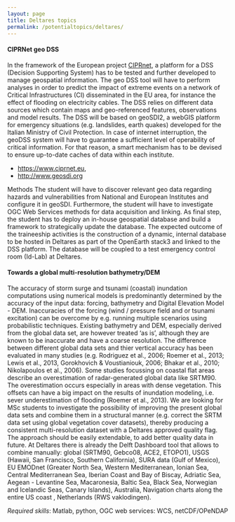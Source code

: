 ```yaml
---
layout: page
title: Deltares topics
permalink: /potentialtopics/deltares/
---
```



#### CIPRNet geo DSS

In the framework of the European project [CIPRnet](https://publicwiki.deltares.nl/display/OET/Data), a platform for a DSS (Decision Supporting System) has to be tested and further developed to manage geospatial information. The geo DSS tool will have to perform analyses in order to predict the impact of extreme events on a network of Critical Infrastructures (CI) disseminated in the EU area, for instance the effect of flooding on electricity cables. The DSS relies on different data sources which contain maps and geo-referenced features, observations and model results. The DSS will be based on geoSDI2, a webGIS platform for emergency situations (e.g. landslides, earth quakes) developed for the Italian Ministry of Civil Protection. In case of internet interruption, the geoDSS system will have to guarantee a sufficient level of operability of critical information. For that reason, a smart mechanism has to be devised to ensure up-to-date caches of data within each institute. 

  - https://www.ciprnet.eu, 
  - http://www.geosdi.org 

Methods The student will have to discover relevant geo data regarding hazards and vulnerabilities from National and European Institutes and configure it in geoSDI. Furthermore, the student will have to investigate OGC Web Services methods for data acquisition and linking. As final step, the student has to deploy an in-house geospatial database and build a framework to strategically update the database. The expected outcome of the traineeship activities is the construction of a dynamic, internal database to be hosted in Deltares as part of the OpenEarth  stack3 and linked to the DSS platform. The database will be coupled to a test emergency control room (Id-Lab) at Deltares. 


#### Towards a global multi-resolution bathymetry/DEM

The accuracy of storm surge and tsunami (coastal) inundation computations using numerical models is predominantly determined by the accuracy of the input data: forcing, bathymetry and Digital Elevation Model - DEM. Inaccuracies of the forcing (wind / pressure field and or tsunami excitation) can be overcome by e.g. running multiple scenarios using probabilistic techniques. Existing bathymetry and DEM, especially derived from the global data set, are however treated ‘as is’, although they are known to be inaccurate and have a coarse resolution. The difference between different global data sets and thier vertical accuracy has been evaluated in many studies (e.g. Rodriguez et al., 2006; Roemer et al., 2013; Lewis et al., 2013, Gorokhovich & Voustianiouk, 2006; Bhakar et al., 2010; Nikolapoulos et al., 2006). Some studies focussing on coastal flat areas describe an overestimation of radar-generated global data like SRTM90. The overestimation occurs especially in areas with dense vegetation. This offsets can have a big impact on the results of inundation modeling, i.e. sever underestimation of flooding (Roemer et al., 2013). We are looking for MSc students to investigate the possibility of improving the present global data sets and combine them in a structural manner (e.g. correct the SRTM data set using global vegetation cover datasets), thereby producing a consistent multi-resolution dataset with a Deltares approved quality flag. The approach should be easily extendable, to add better quality data in future. At Deltares there is already the Delft Dashboard tool that allows to combine manually: global (SRTM90, Gebco08, ACE2, ETOPO1), USGS (Hawaii, San Francisco, Southern California), SURA data (Gulf of Mexico), EU EMODnet (Greater North Sea, Western Mediterranean, Ionian Sea, Central Mediterranean Sea, Iberian Coast and Bay of Biscay, Adriatic Sea, Aegean - Levantine Sea, Macaronesia, Baltic Sea, Black Sea, Norwegian and Icelandic Seas, Canary Islands), Australia, Navigation charts along the entire US coast , Netherlands (RWS vaklodingen). 

*Required skills*: Matlab, python, OGC web services: WCS, netCDF/OPeNDAP 

